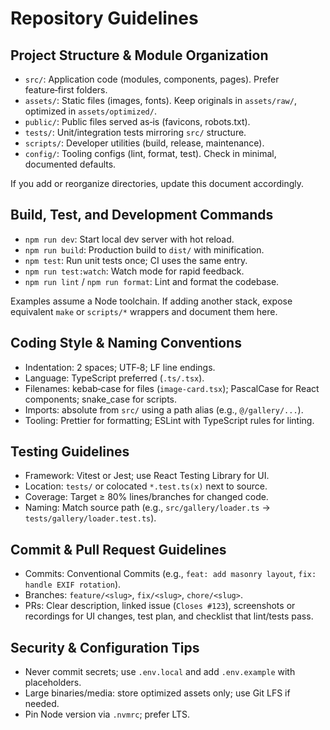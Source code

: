 # Repository Guidelines

## Project Structure & Module Organization
- `src/`: Application code (modules, components, pages). Prefer feature‑first folders.
- `assets/`: Static files (images, fonts). Keep originals in `assets/raw/`, optimized in `assets/optimized/`.
- `public/`: Public files served as‑is (favicons, robots.txt).
- `tests/`: Unit/integration tests mirroring `src/` structure.
- `scripts/`: Developer utilities (build, release, maintenance).
- `config/`: Tooling configs (lint, format, test). Check in minimal, documented defaults.

If you add or reorganize directories, update this document accordingly.

## Build, Test, and Development Commands
- `npm run dev`: Start local dev server with hot reload.
- `npm run build`: Production build to `dist/` with minification.
- `npm test`: Run unit tests once; CI uses the same entry.
- `npm run test:watch`: Watch mode for rapid feedback.
- `npm run lint` / `npm run format`: Lint and format the codebase.

Examples assume a Node toolchain. If adding another stack, expose equivalent `make` or `scripts/*` wrappers and document them here.

## Coding Style & Naming Conventions
- Indentation: 2 spaces; UTF‑8; LF line endings.
- Language: TypeScript preferred (`.ts/.tsx`).
- Filenames: kebab‑case for files (`image-card.tsx`); PascalCase for React components; snake_case for scripts.
- Imports: absolute from `src/` using a path alias (e.g., `@/gallery/...`).
- Tooling: Prettier for formatting; ESLint with TypeScript rules for linting.

## Testing Guidelines
- Framework: Vitest or Jest; use React Testing Library for UI.
- Location: `tests/` or colocated `*.test.ts(x)` next to source.
- Coverage: Target ≥ 80% lines/branches for changed code.
- Naming: Match source path (e.g., `src/gallery/loader.ts` → `tests/gallery/loader.test.ts`).

## Commit & Pull Request Guidelines
- Commits: Conventional Commits (e.g., `feat: add masonry layout`, `fix: handle EXIF rotation`).
- Branches: `feature/<slug>`, `fix/<slug>`, `chore/<slug>`.
- PRs: Clear description, linked issue (`Closes #123`), screenshots or recordings for UI changes, test plan, and checklist that lint/tests pass.

## Security & Configuration Tips
- Never commit secrets; use `.env.local` and add `.env.example` with placeholders.
- Large binaries/media: store optimized assets only; use Git LFS if needed.
- Pin Node version via `.nvmrc`; prefer LTS.

